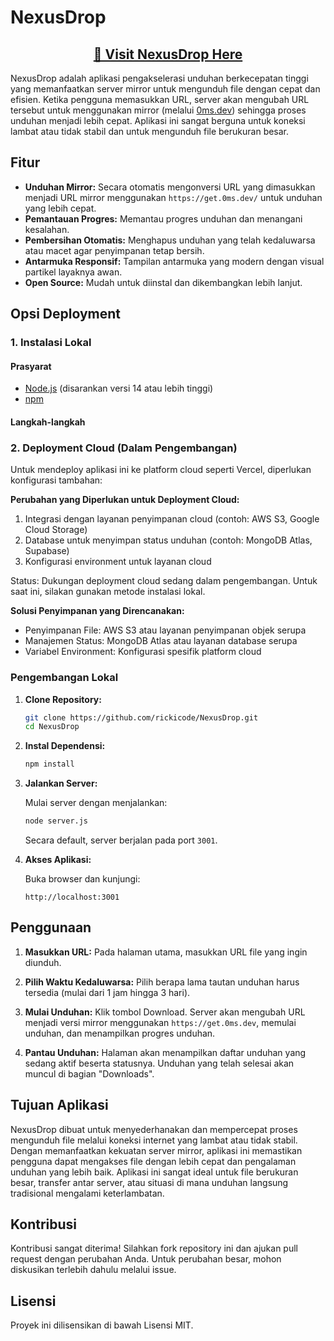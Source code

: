 # NexusDrop

<div align="center">
<h2><a href="https://nexusdrop.hijitoko.com">🚀 Visit NexusDrop Here</a></h2>
</div>

NexusDrop adalah aplikasi pengakselerasi unduhan berkecepatan tinggi yang memanfaatkan server mirror untuk mengunduh file dengan cepat dan efisien. Ketika pengguna memasukkan URL, server akan mengubah URL tersebut untuk menggunakan mirror (melalui [0ms.dev](https://0ms.dev/mirrors)) sehingga proses unduhan menjadi lebih cepat. Aplikasi ini sangat berguna untuk koneksi lambat atau tidak stabil dan untuk mengunduh file berukuran besar.

## Fitur

- **Unduhan Mirror:** Secara otomatis mengonversi URL yang dimasukkan menjadi URL mirror menggunakan `https://get.0ms.dev/` untuk unduhan yang lebih cepat.
- **Pemantauan Progres:** Memantau progres unduhan dan menangani kesalahan.
- **Pembersihan Otomatis:** Menghapus unduhan yang telah kedaluwarsa atau macet agar penyimpanan tetap bersih.
- **Antarmuka Responsif:** Tampilan antarmuka yang modern dengan visual partikel layaknya awan.
- **Open Source:** Mudah untuk diinstal dan dikembangkan lebih lanjut.

## Opsi Deployment

### 1. Instalasi Lokal

#### Prasyarat

- [Node.js](https://nodejs.org/) (disarankan versi 14 atau lebih tinggi)
- [npm](https://www.npmjs.com/)

#### Langkah-langkah

### 2. Deployment Cloud (Dalam Pengembangan)

Untuk mendeploy aplikasi ini ke platform cloud seperti Vercel, diperlukan konfigurasi tambahan:

**Perubahan yang Diperlukan untuk Deployment Cloud:**
1. Integrasi dengan layanan penyimpanan cloud (contoh: AWS S3, Google Cloud Storage)
2. Database untuk menyimpan status unduhan (contoh: MongoDB Atlas, Supabase)
3. Konfigurasi environment untuk layanan cloud

Status: Dukungan deployment cloud sedang dalam pengembangan. Untuk saat ini, silakan gunakan metode instalasi lokal.

**Solusi Penyimpanan yang Direncanakan:**
- Penyimpanan File: AWS S3 atau layanan penyimpanan objek serupa
- Manajemen Status: MongoDB Atlas atau layanan database serupa
- Variabel Environment: Konfigurasi spesifik platform cloud

### Pengembangan Lokal

1. **Clone Repository:**

   ```bash
   git clone https://github.com/rickicode/NexusDrop.git
   cd NexusDrop
   ```

2. **Instal Dependensi:**

   ```bash
   npm install
   ```

3. **Jalankan Server:**

   Mulai server dengan menjalankan:

   ```bash
   node server.js
   ```

   Secara default, server berjalan pada port `3001`.

4. **Akses Aplikasi:**

   Buka browser dan kunjungi:

   ```url
   http://localhost:3001
   ```

## Penggunaan

1. **Masukkan URL:** Pada halaman utama, masukkan URL file yang ingin diunduh.
   
2. **Pilih Waktu Kedaluwarsa:** Pilih berapa lama tautan unduhan harus tersedia (mulai dari 1 jam hingga 3 hari).

3. **Mulai Unduhan:** Klik tombol Download. Server akan mengubah URL menjadi versi mirror menggunakan `https://get.0ms.dev`, memulai unduhan, dan menampilkan progres unduhan.

4. **Pantau Unduhan:** Halaman akan menampilkan daftar unduhan yang sedang aktif beserta statusnya. Unduhan yang telah selesai akan muncul di bagian "Downloads".

## Tujuan Aplikasi

NexusDrop dibuat untuk menyederhanakan dan mempercepat proses mengunduh file melalui koneksi internet yang lambat atau tidak stabil. Dengan memanfaatkan kekuatan server mirror, aplikasi ini memastikan pengguna dapat mengakses file dengan lebih cepat dan pengalaman unduhan yang lebih baik. Aplikasi ini sangat ideal untuk file berukuran besar, transfer antar server, atau situasi di mana unduhan langsung tradisional mengalami keterlambatan.

## Kontribusi

Kontribusi sangat diterima! Silahkan fork repository ini dan ajukan pull request dengan perubahan Anda. Untuk perubahan besar, mohon diskusikan terlebih dahulu melalui issue.

## Lisensi

Proyek ini dilisensikan di bawah Lisensi MIT.
